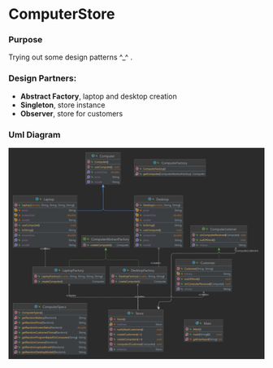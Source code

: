 # ComputerStore
### Purpose
Trying out some design patterns ^_^ .
### Design Partners:
* **Abstract Factory**, laptop and desktop creation
* **Singleton**, store instance
* **Observer**, store for customers

### Uml Diagram
![](src/UmlDiagram.png)
